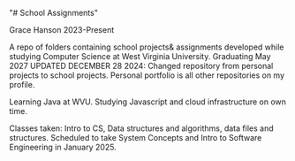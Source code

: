 "# School Assignments" 

Grace Hanson 2023-Present

A repo of folders containing school projects& assignments developed while studying Computer Science at West Virginia University. Graduating May 2027
UPDATED DECEMBER 28 2024: Changed repository from personal projects to school projects. Personal portfolio is all other repositories on my profile.

Learning Java at WVU. Studying Javascript and cloud infrastructure on own time.

Classes taken: Intro to CS, Data structures and algorithms, data files and structures. Scheduled to take System Concepts and Intro to Software Engineering in January 2025.
